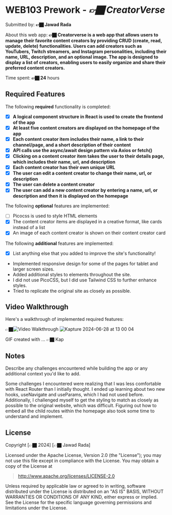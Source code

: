# WEB103 Prework - *👉🏿 CreatorVerse*

Submitted by: **👉🏿 Jawad Rada**

About this web app: **👉🏿 Creatorverse is a web app that allows users to manage their favorite content creators by providing CRUD (create, read, update, delete) functionalities. Users can add creators such as YouTubers, Twitch streamers, and Instagram personalities, including their name, URL, description, and an optional image. The app is designed to display a  list of creators, enabling users to easily organize and share their preferred content creators.**

Time spent: **👉🏿 24** hours

## Required Features

The following **required** functionality is completed:

<!-- 👉🏿👉🏿👉🏿 Make sure to check off completed functionality below -->
- [x] **A logical component structure in React is used to create the frontend of the app**
- [x] **At least five content creators are displayed on the homepage of the app**
- [x] **Each content creator item includes their name, a link to their channel/page, and a short description of their content**
- [x] **API calls use the async/await design pattern via Axios or fetch()**
- [x] **Clicking on a content creator item takes the user to their details page, which includes their name, url, and description**
- [x] **Each content creator has their own unique URL**
- [x] **The user can edit a content creator to change their name, url, or description**
- [x] **The user can delete a content creator**
- [x] **The user can add a new content creator by entering a name, url, or description and then it is displayed on the homepage**

The following **optional** features are implemented:

- [ ] Picocss is used to style HTML elements
- [x] The content creator items are displayed in a creative format, like cards instead of a list
- [x] An image of each content creator is shown on their content creator card

The following **additional** features are implemented:

* [x] List anything else that you added to improve the site's functionality!
- Implemented responsive design for some of the pages for tablet and larger screen sizes.
- Added additional styles to elements throughout the site.
- I did not use PicoCSS, but I did use Tailwind CSS to further enhance styles.
- Tried to replicate the original site as closely as possible.

## Video Walkthrough

Here's a walkthrough of implemented required features:

👉🏿<img src='http://i.imgur.com/link/to/your/gif/file.gif' title='Video Walkthrough' width='' alt='Video Walkthrough' />
![Kapture 2024-06-28 at 13 00 04](https://github.com/jawadrada/CreatorVerse/assets/103535961/ec40b5ac-badc-4ef3-bd58-2ba8d8978fd3)





<!-- Replace this with whatever GIF tool you used! -->
GIF created with ...  👉🏿 Kap
<!-- Recommended tools:
[Kap](https://getkap.co/) for macOS
[ScreenToGif](https://www.screentogif.com/) for Windows
[peek](https://github.com/phw/peek) for Linux. -->

## Notes

Describe any challenges encountered while building the app or any additional context you'd like to add.

Some challenges I encountered were realizing that I was less comfortable with React Router than I initially thought. I ended up learning about two new hooks, useNavigate and useParams, which I had not used before. Additionally, I challenged myself to get the styling to match as closely as possible to the original website, which was difficult. Figuring out how to embed all the child routes within the homepage also took some time to understand and implement.

## License

Copyright [👉🏿 2024] [👉🏿 Jawad Rada]

Licensed under the Apache License, Version 2.0 (the "License"); you may not use this file except in compliance with the License. You may obtain a copy of the License at

> http://www.apache.org/licenses/LICENSE-2.0

Unless required by applicable law or agreed to in writing, software distributed under the License is distributed on an "AS IS" BASIS, WITHOUT WARRANTIES OR CONDITIONS OF ANY KIND, either express or implied. See the License for the specific language governing permissions and limitations under the License.
